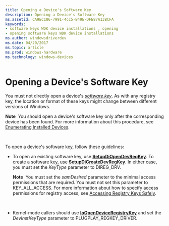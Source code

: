 ```yaml
---
title: Opening a Device's Software Key
description: Opening a Device's Software Key
ms.assetid: CA9EC186-7991-4cc5-B49E-DFE87A13BCFA
keywords:
- software keys WDK device installations , opening
- opening software keys WDK device installations
ms.author: windowsdriverdev
ms.date: 04/20/2017
ms.topic: article
ms.prod: windows-hardware
ms.technology: windows-devices
---
```


# Opening a Device's Software Key


You must not directly open a device's [*software key*](https://msdn.microsoft.com/library/windows/hardware/ff556336#wdkgloss-software-key). As with any registry key, the location or format of these keys might change between different versions of Windows.

**Note**  You should open a device's software key only after the corresponding device has been found. For more information about this procedure, see [Enumerating Installed Devices](enumerating-installed-devices.md).

 

To open a device's software key, follow these guidelines:

-   To open an existing software key, use [**SetupDiOpenDevRegKey**](https://msdn.microsoft.com/library/windows/hardware/ff552079). To create a software key, use [**SetupDiCreateDevRegKey**](https://msdn.microsoft.com/library/windows/hardware/ff550973). In either case, you must set the *KeyType* parameter to DIREG\_DRV.

    **Note**  You must set the *samDesired* parameter to the minimal access permissions that are required. You must not set this parameter to KEY\_ALL\_ACCESS. For more information about how to specify access permissions for registry access, see [Accessing Registry Keys Safely](accessing-registry-keys-safely.md).

     

-   Kernel-mode callers should use [**IoOpenDeviceRegistryKey**](https://msdn.microsoft.com/library/windows/hardware/ff549443) and set the *DevInstKeyType* parameter to PLUGPLAY\_REGKEY\_DRIVER.

 

 





